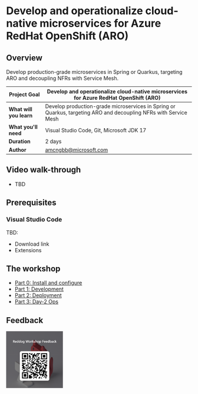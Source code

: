 # Develop and operationalize cloud-native microservices for Azure RedHat OpenShift (ARO)

## Overview

Develop production-grade microservices in Spring or Quarkus, targeting ARO and decoupling NFRs with Service Mesh.

| **Project Goal**        | Develop and operationalize cloud-native microservices for Azure RedHat OpenShift (ARO) |
| ----------------------- | ------------------------------------------------------------ |
| **What will you learn** | Develop production-grade microservices in Spring or Quarkus, targeting ARO and decoupling NFRs with Service Mesh |
| **What you'll need**    | Visual Studio Code, Git, Microsoft JDK 17                    |
| **Duration**            | 2 days                                                       |
| **Author**              | amcngbb@microsoft.com                                        |

## Video walk-through

- TBD

## Prerequisites

### Visual Studio Code

TBD:

- Download link
- Extensions

## The workshop

- [Part 0: Install and configure](./0-setup.md)
- [Part 1: Development](./dev.md)
- [Part 2: Deployment](./deploy.md)
- [Part 3: Day-2 Ops](./day2.md)

## Feedback



<img src="../QRCode for Reddog Workshop Feedback.png" alt="QRCode for Reddog Workshop Feedback" style="zoom:15%;" />
